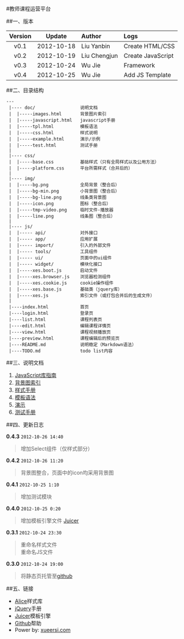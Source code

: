 <!--
![xueersi.com](https://raw.github.com/xueersi/TeacherPlatform/master/img/logo.png)
-->

#教师课程运营平台

##一、版本

| Version |   Update   |     Author     |     Logs              
|:-------:|:----------:|:-------------- |:-------------------------
|  v0.1   | 2012-10-18 |  Liu Yanbin    | Create HTML/CSS       
|  v0.2   | 2012-10-19 |  Liu Chengjun  | Create JavaScript     
|  v0.3   | 2012-10-24 |  Wu Jie        | Framework      
|  v0.4   | 2012-10-25 |  Wu Jie        | Add JS Template      

##二、目录结构

	---
	 |---- doc/					说明文档
	 |	|-----images.html		背景图片索引
	 |	|-----javascript.html	javascript手册
	 |	|-----tpl.html	 		模板语法
	 |	|-----css.html			样式说明	 	 
	 |	|-----example.html	 	演示/示例	 
	 |	|-----test.html	 		测试手册
	 |	
	 |---- css/
	 |	|-----base.css			基础样式（只有全局样式以及公用方法）
	 |	|-----platform.css	 	平台所需样式（合并后的）
	 |
	 |---- img/
	 |	|-----bg.png			全局背景（整合后）
	 |	|-----bg-min.png		小背景图（整合后）
	 |	|-----bg-line.png		线条类背景图
	 |	|-----icon.png			图标（整合后）
	 |	|-----tmp-video.png		临时文件-播放器
	 |	|-----line.png			线条图（整合后）
	 |	 	 	 	 	 	 
	 |---- js/
	 |	|----- api/				对外接口
	 |	|----- app/				应用扩展
	 |	|----- import/			引入的外部文件
	 |	|----- tools/			工具组件
	 |	|----- ui/				页面中的ui组件
	 |	|----- widget/			模块化接口
	 |	|-----xes.boot.js		启动文件
	 |	|-----xes.browser.js	浏览器检测组件
	 |	|-----xes.cookie.js		cookie操作组件
	 |	|-----xes.base.js		基础类（jquery库）
	 |	|-----xes.js			索引文件（或打包合并后的生成文件）
	 |	 	 	 
	 |----index.html			首页
	 |----login.html 			登录页
	 |----list.html				课程列表页
	 |----edit.html				编辑课程详情页
	 |----view.html				课程视频播放页
	 |----preview.html			课程编辑后的预览页
	 |----README.md				说明稳定（Markdown语法）
	 |----TODO.md				todo list内容
	 
##三、说明文档

1. [JavaScript库指南][1]
2. [背景图索引][2]
3. [样式手册][3]
4. [模板语法][4]
5. [演示][5]
6. [测试手册][6]


[1]:doc/javascript.html
[2]:doc/images.html
[3]:doc/css.html
[4]:doc/tpl.html
[5]:doc/example.html
[6]:doc/test.html

##四、更新日志

**0.4.3**  `2012-10-26 14:40`	
> 增加Select组件（仅样式部分）

**0.4.2**  `2012-10-26 11:20`	
> 背景图整合，页面中的icon均采用背景图

**0.4.1**  `2012-10-25 1:10`	
> 增加测试模块

**0.4.0**  `2012-10-25 0:20`
> 增加模板引擎文件 [Juicer][e3]

**0.3.1**  `2012-10-24 23:30`
> 重命名样式文件		
> 重命名JS文件

**0.3.0**  `2012-10-24 19:00`
> 将静态页托管至[github][e4]



##五、链接

+ [Alice][e1]样式库
+ [jQuery][e2]手册
+ [Juicer][e3]模板引擎
+ [Github][e4]帮助
+ Power by: [xueersi.com][e5]

[e1]:http://aliceui.com
[e2]:http://www.css88.com/jqapi-1.7/
[e3]:http://juicer.name
[e4]:http://www.worldhello.net/
[e5]:http://www.xueersi.com